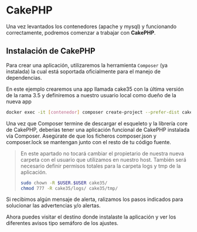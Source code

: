 # CakePHP

Una vez levantados los contenedores (apache y mysql) y funcionando correctamente, podremos comenzar a trabajar con **CakePHP**.

## Instalación de CakePHP

Para crear una aplicación, utilizaremos la herramienta `Composer` (ya instalada) la cual está soportada oficialmente para el manejo de dependencias.

En este ejemplo crearemos una app llamada cake35 con la última versión de la rama 3.5 y definiremos a nuestro usuario local como dueño de la nueva app

```bash
docker exec -it [contenedor] composer create-project --prefer-dist cakephp/app:3.5.* .
```

Una vez que Composer termine de descargar el esqueleto y la librería core de CakePHP, deberías tener una aplicación funcional de CakePHP instalada vía Composer. Asegúrate de que los ficheros composer.json y composer.lock se mantengan junto con el resto de tu código fuente.

> En este apartado no tocará cambiar el propietario de nuestra nueva carpeta con el usuario que utilizamos en nuestro host. También será necesario definir permisos totales para la carpeta logs y tmp de la aplicación.
>
> ```bash
> sudo chown -R $USER.$USER cake35/
> chmod 777 -R cake35/logs/ cake35/tmp/
> ```

Si recibimos algún mensaje de alerta, ralizamos los pasos indicados para solucionar las advertencias y/o alertas.

Ahora puedes visitar el destino donde instalaste la aplicación y ver los diferentes avisos tipo semáforo de los ajustes.
